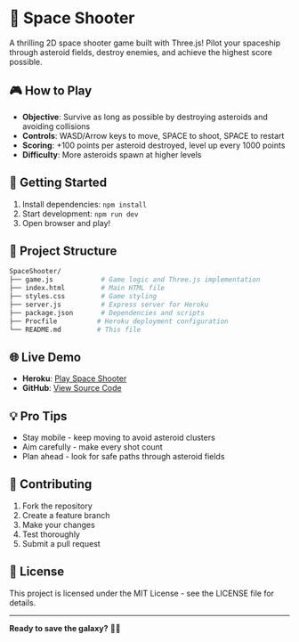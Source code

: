 # 🚀 Space Shooter

A thrilling 2D space shooter game built with Three.js! Pilot your spaceship through asteroid fields, destroy enemies, and achieve the highest score possible.

## 🎮 How to Play

- **Objective**: Survive as long as possible by destroying asteroids and avoiding collisions
- **Controls**: WASD/Arrow keys to move, SPACE to shoot, SPACE to restart
- **Scoring**: +100 points per asteroid destroyed, level up every 1000 points
- **Difficulty**: More asteroids spawn at higher levels

## 🚀 Getting Started

1. Install dependencies: `npm install`
2. Start development: `npm run dev`
3. Open browser and play!

## 📁 Project Structure

```bash
SpaceShooter/
├── game.js            # Game logic and Three.js implementation
├── index.html         # Main HTML file
├── styles.css         # Game styling
├── server.js          # Express server for Heroku
├── package.json       # Dependencies and scripts
├── Procfile          # Heroku deployment configuration
└── README.md         # This file
```

## 🌐 Live Demo

- **Heroku**: [Play Space Shooter](https://space-shooter-2d.herokuapp.com/)
- **GitHub**: [View Source Code](https://github.com/davidnekovarcz/js-space-shooter-2d)

## 💡 Pro Tips

- Stay mobile - keep moving to avoid asteroid clusters
- Aim carefully - make every shot count
- Plan ahead - look for safe paths through asteroid fields

## 🤝 Contributing
1. Fork the repository
2. Create a feature branch
3. Make your changes
4. Test thoroughly
5. Submit a pull request

## 📄 License
This project is licensed under the MIT License - see the LICENSE file for details.

---

**Ready to save the galaxy?** 🚀✨
